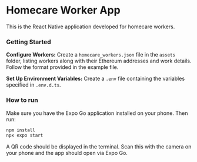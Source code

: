 # Homecare Worker App

This is the React Native application developed for homecare workers.

### Getting Started

**Configure Workers:** 
Create a `homecare_workers.json` file in the `assets` folder, listing workers along with their Ethereum addresses and work details. Follow the format provided in the example file. 

**Set Up Environment Variables:**
Create a `.env` file containing the variables specified in `.env.d.ts`.

### How to run 

Make sure you have the Expo Go application installed on your phone. Then run:

```bash 
npm install
npx expo start
```

A QR code should be displayed in the terminal. Scan this with the camera on your phone and the app should open via Expo Go. 

